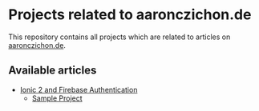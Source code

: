 # Projects related to aaronczichon.de

This repository contains all projects which are related to articles on [aaronczichon.de](https://aaronczichon.de).

## Available articles

* [Ionic 2 and Firebase Authentication](https://aaronczichon.de/2017/03/07/ionic-firebase-authentication/)
    * [Sample Project](https://github.com/Inoverse/aaronczichon.de/tree/master/IGWorkshops)